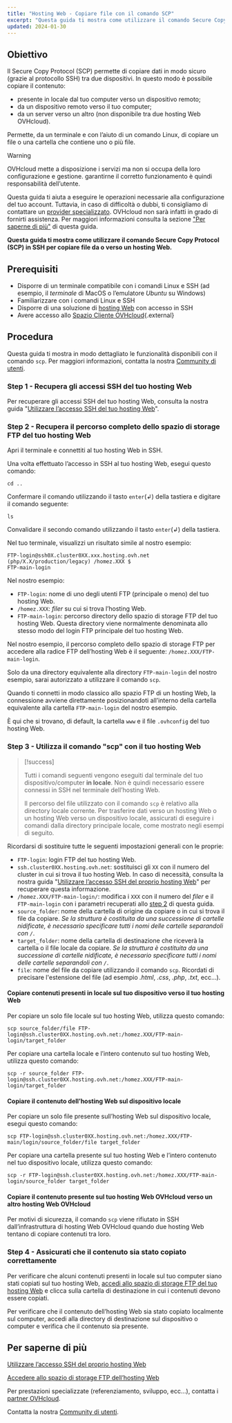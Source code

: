 ```yaml
---
title: "Hosting Web - Copiare file con il comando SCP"
excerpt: "Questa guida ti mostra come utilizzare il comando Secure Copy Protocol (SCP) in SSH per copiare file da o verso il tuo hosting Web"
updated: 2024-01-30
---
```


## Obiettivo

Il Secure Copy Protocol (SCP) permette di copiare dati in modo sicuro (grazie al protocollo SSH) tra due dispositivi. In questo modo è possibile copiare il contenuto:

- presente in locale dal tuo computer verso un dispositivo remoto;
- da un dispositivo remoto verso il tuo computer;
- da un server verso un altro (non disponibile tra due hosting Web OVHcloud).

Permette, da un terminale e con l’aiuto di un comando Linux, di copiare un file o una cartella che contiene uno o più file.

> [!warning]
>
> OVHcloud mette a disposizione i servizi ma non si occupa della loro configurazione e gestione. garantirne il corretto funzionamento è quindi responsabilità dell’utente.
> 
> Questa guida ti aiuta a eseguire le operazioni necessarie alla configurazione del tuo account. Tuttavia, in caso di difficoltà o dubbi, ti consigliamo di contattare un [provider specializzato](/links/partner). OVHcloud non sarà infatti in grado di fornirti assistenza. Per maggiori informazioni consulta la sezione ["Per saperne di più"](#go-further) di questa guida.
>
  
**Questa guida ti mostra come utilizzare il comando Secure Copy Protocol (SCP) in SSH per copiare file da o verso un hosting Web.**

## Prerequisiti

- Disporre di un terminale compatibile con i comandi Linux e SSH (ad esempio, il *terminale* di MacOS o l’emulatore *Ubuntu* su Windows)
- Familiarizzare con i comandi Linux e SSH
- Disporre di una soluzione di [hosting Web](/links/web/hosting) con accesso in SSH
- Avere accesso allo [Spazio Cliente OVHcloud](/links/manager){.external}
  
## Procedura

Questa guida ti mostra in modo dettagliato le funzionalità disponibili con il comando `scp`. Per maggiori informazioni, contatta la nostra [Community di utenti](/links/community).

### Step 1 - Recupera gli accessi SSH del tuo hosting Web

Per recuperare gli accessi SSH del tuo hosting Web, consulta la nostra guida "[Utilizzare l’accesso SSH del tuo hosting Web](/pages/web_cloud/web_hosting/ssh_on_webhosting)".

### Step 2 - Recupera il percorso completo dello spazio di storage FTP del tuo hosting Web<a name="step2"></a>

Apri il terminale e connettiti al tuo hosting Web in SSH.

Una volta effettuato l’accesso in SSH al tuo hosting Web, esegui questo comando: 

```ssh
cd ..
```

Confermare il comando utilizzando il tasto `enter`(↲) della tastiera e digitare il comando seguente:

```ssh
ls
```

Convalidare il secondo comando utilizzando il tasto `enter`(↲) della tastiera.

Nel tuo terminale, visualizzi un risultato simile al nostro esempio:

```ssh
FTP-login@ssh0X.cluster0XX.xxx.hosting.ovh.net (php/X.X/production/legacy) /homez.XXX $
FTP-main-login
```

Nel nostro esempio:

- `FTP-login`: nome di uno degli utenti FTP (principale o meno) del tuo hosting Web.
- `/homez.XXX`: *filer* su cui si trova l’hosting Web.
- `FTP-main-login`: percorso directory dello spazio di storage FTP del tuo hosting Web. Questa directory viene normalmente denominata allo stesso modo del login FTP principale del tuo hosting Web.

Nel nostro esempio, il percorso completo dello spazio di storage FTP per accedere alla radice FTP dell’hosting Web è il seguente: `/homez.XXX/FTP-main-login`.

Solo da una directory equivalente alla directory `FTP-main-login` del nostro esempio, sarai autorizzato a utilizzare il comando `scp`.

Quando ti connetti in modo classico allo spazio FTP di un hosting Web, la connessione avviene direttamente posizionandoti all’interno della cartella equivalente alla cartella `FTP-main-login` del nostro esempio.

È qui che si trovano, di default, la cartella `www` e il file `.ovhconfig` del tuo hosting Web.

### Step 3 - Utilizza il comando "scp" con il tuo hosting Web

> [!success]
>
> Tutti i comandi seguenti vengono eseguiti dal terminale del tuo dispositivo/computer **in locale**. Non è quindi necessario essere connessi in SSH nel terminale dell’hosting Web.
>
> Il percorso del file utilizzato con il comando `scp` è relativo alla directory locale corrente. Per trasferire dati verso un hosting Web o un hosting Web verso un dispositivo locale, assicurati di eseguire i comandi dalla directory principale locale, come mostrato negli esempi di seguito.
>

Ricordarsi di sostituire tutte le seguenti impostazioni generali con le proprie:

- `FTP-login`: login FTP del tuo hosting Web.
- `ssh.cluster0XX.hosting.ovh.net`: sostituisci gli `XX` con il numero del cluster in cui si trova il tuo hosting Web. In caso di necessità, consulta la nostra guida "[Utilizzare l’accesso SSH del proprio hosting Web](/pages/web_cloud/web_hosting/ssh_on_webhosting)" per recuperare questa informazione.
- `/homez.XXX/FTP-main-login/`: modifica i `XXX` con il numero del *filer* e il `FTP-main-login` con i parametri recuperati allo [step 2](#step2) di questa guida.
- `source_folder`: nome della cartella di origine da copiare o in cui si trova il file da copiare. *Se la struttura è costituita da una successione di cartelle nidificate, è necessario specificare tutti i nomi delle cartelle separandoli con `/`*.
- `target_folder`: nome della cartella di destinazione che riceverà la cartella o il file locale da copiare. *Se la struttura è costituita da una successione di cartelle nidificate, è necessario specificare tutti i nomi delle cartelle separandoli con `/`*.
- `file`: nome del file da copiare utilizzando il comando `scp`. Ricordati di precisare l'estensione del file (ad esempio *.html*, *.css*, *.php*, *.txt*, ecc...).

#### Copiare contenuti presenti in locale sul tuo dispositivo verso il tuo hosting Web

Per copiare un solo file locale sul tuo hosting Web, utilizza questo comando:

```ssh
scp source_folder/file FTP-login@ssh.cluster0XX.hosting.ovh.net:/homez.XXX/FTP-main-login/target_folder
```

Per copiare una cartella locale e l’intero contenuto sul tuo hosting Web, utilizza questo comando:

```ssh
scp -r source_folder FTP-login@ssh.cluster0XX.hosting.ovh.net:/homez.XXX/FTP-main-login/target_folder 
```

#### Copiare il contenuto dell’hosting Web sul dispositivo locale

Per copiare un solo file presente sull’hosting Web sul dispositivo locale, esegui questo comando:

```ssh
scp FTP-login@ssh.cluster0XX.hosting.ovh.net:/homez.XXX/FTP-main/login/source_folder/file target_folder 
```

Per copiare una cartella presente sul tuo hosting Web e l’intero contenuto nel tuo dispositivo locale, utilizza questo comando:

```ssh
scp -r FTP-login@ssh.cluster0XX.hosting.ovh.net:/homez.XXX/FTP-main-login/source_folder target_folder
```

#### Copiare il contenuto presente sul tuo hosting Web OVHcloud verso un altro hosting Web OVHcloud

Per motivi di sicurezza, il comando `scp` viene rifiutato in SSH dall’infrastruttura di hosting Web OVHcloud quando due hosting Web tentano di copiare contenuti tra loro.

### Step 4 - Assicurati che il contenuto sia stato copiato correttamente

Per verificare che alcuni contenuti presenti in locale sul tuo computer siano stati copiati sul tuo hosting Web, [accedi allo spazio di storage FTP del tuo hosting Web](/pages/web_cloud/web_hosting/ftp_connection) e clicca sulla cartella di destinazione in cui i contenuti devono essere copiati.

Per verificare che il contenuto dell’hosting Web sia stato copiato localmente sul computer, accedi alla directory di destinazione sul dispositivo o computer e verifica che il contenuto sia presente.

## Per saperne di più <a name="go-further"></a>

[Utilizzare l’accesso SSH del proprio hosting Web](/pages/web_cloud/web_hosting/ssh_on_webhosting)

[Accedere allo spazio di storage FTP dell’hosting Web](/pages/web_cloud/web_hosting/ftp_connection)
 
Per prestazioni specializzate (referenziamento, sviluppo, ecc...), contatta i [partner OVHcloud](/links/partner).
 
Contatta la nostra [Community di utenti](/links/community).